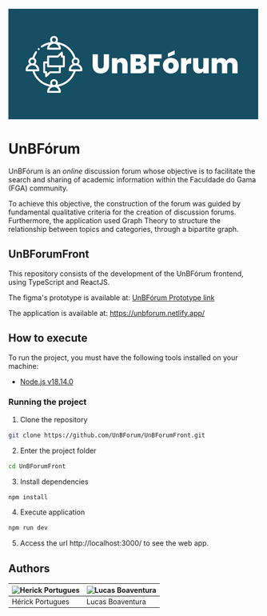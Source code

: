 ![unbforum_logo](./assets/logo.png)

# UnBFórum

UnBFórum is an *online* discussion forum whose objective is to facilitate the search and sharing of academic information within the Faculdade do Gama (FGA) community.

To achieve this objective, the construction of the forum was guided by fundamental qualitative criteria for the creation of discussion forums. Furthermore, the application used Graph Theory to structure the relationship between topics and categories, through a bipartite graph.

## UnBForumFront

This repository consists of the development of the UnBFórum frontend, using TypeScript and ReactJS.

The figma's prototype is available at: [UnBFórum Prototype link](https://www.figma.com/file/6Lt1uBitanOCOb1uOkFjOg/UnBForum?type=design&node-id=3403%3A13048&mode=design&t=tKWkYNkTJuy4umkW-1)

The application is available at: https://unbforum.netlify.app/

## How to execute

To run the project, you must have the following tools installed on your machine:

- [Node.js v18.14.0](https://nodejs.org/) 

### Running the project

1. Clone the repository
```bash
git clone https://github.com/UnBForum/UnBForumFront.git
```

2. Enter the project folder
```bash
cd UnBForumFront
```

3. Install dependencies
```bash
npm install
```

4. Execute application
```bash
npm run dev
```

5. Access the url http://localhost:3000/ to see the web app.


## Authors

| ![Herick Portugues](https://github.com/herickport.png?size=96) | ![Lucas Boaventura](https://github.com/lboaventura25.png?size=96) |
|----------------------------------------------------------------|-------------------------------------------------------------------|
| Hérick Portugues                                               | Lucas Boaventura                                                  |

